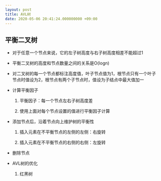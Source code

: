```yaml
---
layout: post
title: AVL树
date: 2020-05-06 20:41:24.000000000 +09:00
---
```


## 平衡二叉树

+ 对于任意一个节点来说，它的左子树高度与右子树高度相差不能超过1
+ 平衡二叉树的高度和节点数量之间的关系是O(logn)
+ 对二叉树的每一个节点都标注高度值，叶子节点值为1，根节点只有一个叶子节点时值设为2，根节点有两个子节点时，值设为子结点中最大值加一
+ 计算平衡因子
   1. 平衡因子：每一个节点左右子树高度差

   2. 使用上面对每个节点设置的值进行平衡因子计算

+ 添加节点后，沿着节点向上维护树的平衡性
   1. 插入元素在不平衡节点的左侧的左侧：右旋转

   2. 插入元素在不平衡节点的右侧的右侧：左旋转

+ 删除节点
+ AVL树的优化

   1. 红黑树
